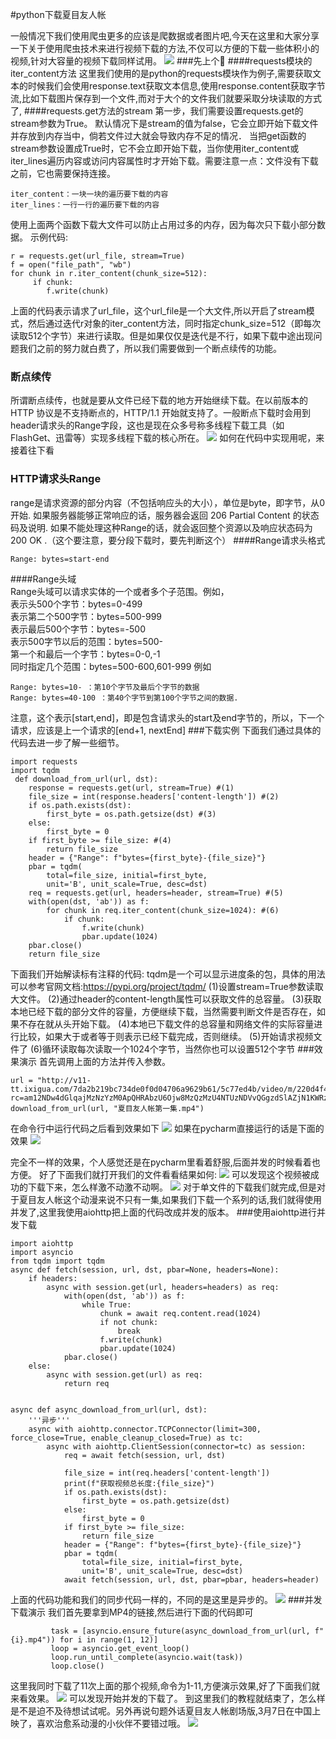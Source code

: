 #python下载夏目友人帐

   一般情况下我们使用爬虫更多的应该是爬数据或者图片吧,今天在这里和大家分享一下关于使用爬虫技术来进行视频下载的方法,不仅可以方便的下载一些体积小的视频,针对大容量的视频下载同样试用。
![](https://img2018.cnblogs.com/blog/736399/201902/736399-20190228212836700-1955556009.jpg)
###先上个🌰
####requests模块的iter_content方法
这里我们使用的是python的requests模块作为例子,需要获取文本的时候我们会使用response.text获取文本信息,使用response.content获取字节流,比如下载图片保存到一个文件,而对于大个的文件我们就要采取分块读取的方式了,
####requests.get方法的stream
第一步，我们需要设置requests.get的stream参数为True。
默认情况下是stream的值为false，它会立即开始下载文件并存放到内存当中，倘若文件过大就会导致内存不足的情况．
当把get函数的stream参数设置成True时，它不会立即开始下载，当你使用iter_content或iter_lines遍历内容或访问内容属性时才开始下载。需要注意一点：文件没有下载之前，它也需要保持连接。
```
iter_content：一块一块的遍历要下载的内容
iter_lines：一行一行的遍历要下载的内容
```
使用上面两个函数下载大文件可以防止占用过多的内存，因为每次只下载小部分数据。
示例代码:
```
r = requests.get(url_file, stream=True)
f = open("file_path", "wb")
for chunk in r.iter_content(chunk_size=512):
     if chunk:
        f.write(chunk)
```
上面的代码表示请求了url_file，这个url_file是一个大文件,所以开启了stream模式，然后通过迭代r对象的iter_content方法，同时指定chunk_size=512（即每次读取512个字节）来进行读取。但是如果仅仅是迭代是不行，如果下载中途出现问题我们之前的努力就白费了，所以我们需要做到一个断点续传的功能。
### 断点续传
所谓断点续传，也就是要从文件已经下载的地方开始继续下载。在以前版本的 HTTP 协议是不支持断点的，HTTP/1.1 开始就支持了。一般断点下载时会用到 header请求头的Range字段，这也是现在众多号称多线程下载工具（如 FlashGet、迅雷等）实现多线程下载的核心所在。
![](https://img2018.cnblogs.com/blog/736399/201902/736399-20190228213152235-149514724.jpg)
如何在代码中实现用呢，来接着往下看
### HTTP请求头Range
range是请求资源的部分内容（不包括响应头的大小），单位是byte，即字节，从0开始.
如果服务器能够正常响应的话，服务器会返回 206 Partial Content 的状态码及说明.
如果不能处理这种Range的话，就会返回整个资源以及响应状态码为 200 OK .（这个要注意，要分段下载时，要先判断这个）
####Range请求头格式
```
Range: bytes=start-end
```
####Range头域  
Range头域可以请求实体的一个或者多个子范围。例如，  
表示头500个字节：bytes=0-499  
表示第二个500字节：bytes=500-999  
表示最后500个字节：bytes=-500  
表示500字节以后的范围：bytes=500-  
第一个和最后一个字节：bytes=0-0,-1  
同时指定几个范围：bytes=500-600,601-999 
例如
```
Range: bytes=10- ：第10个字节及最后个字节的数据
Range: bytes=40-100 ：第40个字节到第100个字节之间的数据.
```
注意，这个表示[start,end]，即是包含请求头的start及end字节的，所以，下一个请求，应该是上一个请求的[end+1, nextEnd]
###下载实例
下面我们通过具体的代码去进一步了解一些细节。
```
import requests
import tqdm
 def download_from_url(url, dst):
    response = requests.get(url, stream=True) #(1)
    file_size = int(response.headers['content-length']) #(2)
    if os.path.exists(dst):
        first_byte = os.path.getsize(dst) #(3)
    else:
        first_byte = 0
    if first_byte >= file_size: #(4)
        return file_size
    header = {"Range": f"bytes={first_byte}-{file_size}"} 
    pbar = tqdm(
        total=file_size, initial=first_byte,
        unit='B', unit_scale=True, desc=dst)
    req = requests.get(url, headers=header, stream=True) #(5)
    with(open(dst, 'ab')) as f:
        for chunk in req.iter_content(chunk_size=1024): #(6)
            if chunk:
                f.write(chunk)
                pbar.update(1024)
    pbar.close()
    return file_size
```
下面我们开始解读标有注释的代码:
tqdm是一个可以显示进度条的包，具体的用法可以参考官网文档:https://pypi.org/project/tqdm/
(1)设置stream=True参数读取大文件。
(2)通过header的content-length属性可以获取文件的总容量。
(3)获取本地已经下载的部分文件的容量，方便继续下载，当然需要判断文件是否存在，如果不存在就从头开始下载。
(4)本地已下载文件的总容量和网络文件的实际容量进行比较，如果大于或者等于则表示已经下载完成，否则继续。
(5)开始请求视频文件了
(6)循环读取每次读取一个1024个字节，当然你也可以设置512个字节
###效果演示
首先调用上面的方法并传入参数。
```
url = "http://v11-tt.ixigua.com/7da2b219bc734de0f0d04706a9629b61/5c77ed4b/video/m/220d4f4e99b7bfd49efb110892d892bea9011612eb3100006b7bebf69d81/?rc=am12NDw4dGlqajMzNzYzM0ApQHRAbzU6Ojw8MzQzMzU4NTUzNDVvQGgzdSlAZjN1KWRzcmd5a3VyZ3lybHh3Zjc2QHFubHBfZDJrbV8tLTYxL3NzLW8jbyMxLTEtLzEtLjMvLTUvNi06I28jOmEtcSM6YHZpXGJmK2BeYmYrXnFsOiMzLl4%3D"
download_from_url(url, "夏目友人帐第一集.mp4")
```
在命令行中运行代码之后看到效果如下
![](https://img2018.cnblogs.com/blog/736399/201902/736399-20190228210024472-1332951661.gif)
如果在pycharm直接运行的话是下面的效果
![](https://img2018.cnblogs.com/blog/736399/201902/736399-20190228210315069-60897625.gif)

完全不一样的效果，个人感觉还是在pycharm里看着舒服,后面并发的时候看着也方便。
好了下面我们就打开我们的文件看看结果如何:
![](https://img2018.cnblogs.com/blog/736399/201902/736399-20190228210034910-1916435539.gif)
可以发现这个视频被成功的下载下来，怎么样激不动激不动啊。
![](https://img2018.cnblogs.com/blog/736399/201902/736399-20190228213140324-2028911776.gif)
对于单文件的下载我们就完成,但是对于夏目友人帐这个动漫来说不只有一集,如果我们下载一个系列的话,我们就得使用并发了,这里我使用aiohttp把上面的代码改成并发的版本。
###使用aiohttp进行并发下载
```
import aiohttp
import asyncio
from tqdm import tqdm
async def fetch(session, url, dst, pbar=None, headers=None):
    if headers:
        async with session.get(url, headers=headers) as req:
            with(open(dst, 'ab')) as f:
                while True:
                    chunk = await req.content.read(1024)
                    if not chunk:
                        break
                    f.write(chunk)
                    pbar.update(1024)
            pbar.close()
    else:
        async with session.get(url) as req:
            return req


async def async_download_from_url(url, dst):
    '''异步'''
    async with aiohttp.connector.TCPConnector(limit=300, force_close=True, enable_cleanup_closed=True) as tc:
        async with aiohttp.ClientSession(connector=tc) as session:
            req = await fetch(session, url, dst)

            file_size = int(req.headers['content-length'])
            print(f"获取视频总长度:{file_size}")
            if os.path.exists(dst):
                first_byte = os.path.getsize(dst)
            else:
                first_byte = 0
            if first_byte >= file_size:
                return file_size
            header = {"Range": f"bytes={first_byte}-{file_size}"}
            pbar = tqdm(
                total=file_size, initial=first_byte,
                unit='B', unit_scale=True, desc=dst)
            await fetch(session, url, dst, pbar=pbar, headers=header)
```
上面的代码功能和我们的同步代码一样的，不同的是这里是异步的。
![](https://img2018.cnblogs.com/blog/736399/201902/736399-20190228212820538-1650126491.jpg)
###并发下载演示
我们首先要拿到MP4的链接,然后进行下面的代码即可
```
         task = [asyncio.ensure_future(async_download_from_url(url, f"{i}.mp4")) for i in range(1, 12)]
         loop = asyncio.get_event_loop()
         loop.run_until_complete(asyncio.wait(task))
         loop.close()
```
这里我同时下载了11次上面的那个视频,命令为1-11,方便演示效果,好了下面我们就来看效果。
![](https://img2018.cnblogs.com/blog/736399/201902/736399-20190228212001382-1666462070.gif)
可以发现开始并发的下载了。
到这里我们的教程就结束了，怎么样是不是迫不及待想试试呢。另外再说句题外话夏目友人帐剧场版,3月7日在中国上映了，喜欢治愈系动漫的小伙伴不要错过哦。
![](https://img2018.cnblogs.com/blog/736399/201902/736399-20190228213130321-621748554.jpg)
